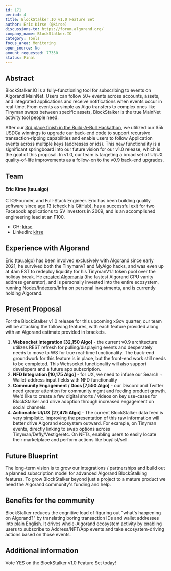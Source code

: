 ```yaml
---
id: 171
period: 4
title: BlockStalker.IO v1.0 Feature Set
author: Eric Kirse (@kirse)
discussions-to: https://forum.algorand.org/
company_name: BlockStalker.IO
category: Tools
focus_area: Monitoring
open_source: No
amount_requested: 77350
status: Final
---
```


## Abstract
BlockStalker.IO is a fully-functioning tool for subscribing to events on Algorand MainNet.  Users can follow 50+ events across accounts, assets, and integrated applications and receive notifications when events occur in real-time.  From events as simple as Algo transfers to complex ones like Tinyman swaps between specific assets, BlockStalker is the true MainNet activity tool people need.

After our <a href="https://www.algorand.foundation/news/build-a-bull-hackathon-finalists-announced#consumer">3rd place finish in the Build-A-Bull Hackathon</a>, we utilized our $5k USDCa winnings to upgrade our back-end code to support recursive transaction-ripping capabilities and enable users to follow Application events across multiple keys (addresses or ids).
This new functionality is a significant springboard into our future vision for our v1.0 release, which is the goal of this proposal. In v1.0, our team is targeting a broad set of UI/UX quality-of-life improvements as a follow-on to the v0.9 back-end upgrades.

## Team
#### Eric Kirse (tau.algo)
CTO/Founder, and Full-Stack Engineer.  Eric has been building quality software since age 13 (check his GitHub), has a successful exit for two Facebook applications to SV investors in 2009, and is an accomplished engineering lead at an F100.
- GH: <a href="https://github.com/kirse/">kirse</a>
- LinkedIn: <a href="https://www.linkedin.com/in/-kirse/">kirse</a>

## Experience with Algorand
Eric (tau.algo) has been involved exclusively with Algorand since early 2021; he survived both the TinymanV1 and MyAlgo hacks, and was even up at 4am EST to redeploy liquidity for his TinymanV1.1 token pool over the holiday break.
He <a href="https://github.com/kirse/algomania">created Algomania</a> (the fastest Algorand CPU vanity address generator), and is personally invested into the entire ecosystem, running Nodes/Indexers/Infra on personal investments, and is currently holding Algorand.

## Present Proposal
For the BlockStalker v1.0 release for this upcoming xGov quarter, our team will be attacking the following features, with each feature provided along with an Algorand estimate provided in brackets.
1. **Websocket Integration [32,150 Algo]** - the current v0.9 architecture utilizes REST refresh for pulling/displaying events and desperately needs to move to WS for true real-time functionality.  The back-end groundwork for this feature is in place, but the front-end work still needs to be completed.  This Websocket functionality will also support developers and a future app subscription.
2. **NFD Integration [10,175 Algo]** - for UX, we need to infuse our Search + Wallet-address input fields with NFD functionality
3. **Community Engagement / Docs [7,550 Algo]** - our Discord and Twitter need greater attention for community mgmt and feeding product growth.  We'd like to create a few digital shorts / videos on key use-cases for BlockStalker and drive adoption through increased engagement on social channels.
4. **Actionable UI/UX [27,475 Algo]** - The current BlockStalker data feed is very simplistic.  Improving the presentation of this raw information will better drive Algorand ecosystem outward.  For example, on Tinyman events, directly linking to swap options across Tinyman/Defly/Vestige/etc.  On NFTs, enabling users to easily locate their marketplace and perform actions like buy/list/sell.

## Future Blueprint
The long-term vision is to grow our integrations / partnerships and build out a planned subscription model for advanced Algorand BlockStalking features.  To grow BlockStalker beyond just a project to a mature product we need the Algorand community's funding and help.

## Benefits for the community
BlockStalker reduces the cognitive load of figuring out "what's happening on Algorand?" by translating boring transaction IDs and wallet addresses into plain English.  It drives whole-Algorand ecosystem activity by enabling users to subscribe to Address/NFT/App events and take ecosystem-driving actions based on those events.

## Additional information
Vote YES on the BlockStalker v1.0 Feature Set today!
